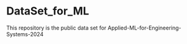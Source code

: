 # DataSet_for_ML
This repository is the public data set for Applied-ML-for-Engineering-Systems-2024
